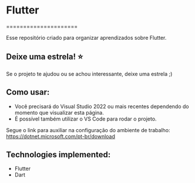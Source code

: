 # Flutter
=====================

Esse repositório criado para organizar aprendizados sobre Flutter.

## Deixe uma estrela! :star:
Se o projeto te ajudou ou se achou interessante, deixe uma estrela ;)

## Como usar:
- Você precisará do Visual Studio 2022 ou mais recentes dependendo do momento que visualizar esta página.
- É possível também utilizar o VS Code para rodar o projeto.

Segue o link para auxiliar na configuração do ambiente de trabalho: https://dotnet.microsoft.com/pt-br/download

## Technologies implemented:

- Flutter
- Dart
